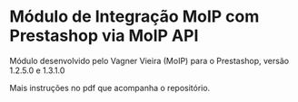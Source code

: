 Módulo de Integração MoIP com Prestashop via MoIP API
======================================================

Módulo desenvolvido pelo Vagner Vieira (MoIP) para o Prestashop, versão 1.2.5.0 e 1.3.1.0

Mais instruções no pdf que acompanha o repositório.
